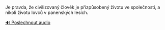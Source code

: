 
Je pravda, že civilizovaný člověk je přizpůsobený životu ve společnosti, a nikoli životu lovců v panenských lesích.

[🔊 Poslechnout audio](/data/7-paragraphs/audio/chapter_37/para_002-Je-pravda-e-civilizovan-lovk-je-pizpsoben.mp3)

